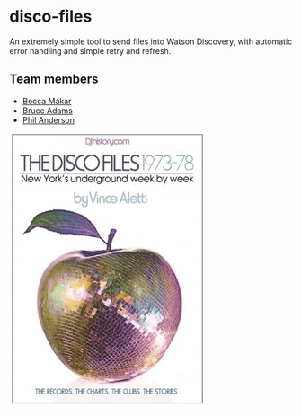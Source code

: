 # disco-files
An extremely simple tool to send files into Watson Discovery, with automatic error handling and simple retry and refresh.

## Team members

- [Becca Makar](https://github.ibm.com/Rebecca-Makar)
- [Bruce Adams](https://github.ibm.com/ba)
- [Phil Anderson](https://github.ibm.com/Phil-Anderson)


![Book cover of "The Disco Files"](discofilescover.jpg)
